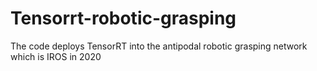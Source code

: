 # Tensorrt-robotic-grasping
The code deploys TensorRT into the antipodal robotic grasping network which is IROS in 2020
